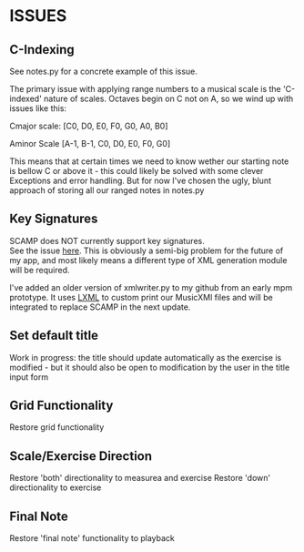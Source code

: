 # ISSUES

## C-Indexing
See notes.py for a concrete example of this issue.

The primary issue with applying range numbers to a musical scale is 
the 'C-indexed' nature of scales.  Octaves begin on C not on A, so 
we wind up with issues like this:

Cmajor scale:
[C0, D0, E0, F0, G0, A0, B0]

Aminor Scale
[A-1, B-1, C0, D0, E0, F0, G0]

This means that at certain times we need to know wether our starting note is bellow 
C or above it - this could likely be solved with some clever Exceptions and error handling.
But for now I've chosen the ugly, blunt approach of storing all our ranged notes in notes.py


## Key Signatures
SCAMP does NOT currently support key signatures.  
See the issue <a href="https://scampsters.marcevanstein.com/t/key-signature">here</a>.  This is
obviously a semi-big problem for the future of my app, and most likely means a different type of 
XML generation module will be required.

I've added an older version of xmlwriter.py to my github from an early mpm prototype.
It uses <a href="https://lxml.de/">LXML</a> to custom print our MusicXMl files and will be integrated to replace
SCAMP in the next update.

## Set default title 
Work in progress: the title should update automatically as the exercise is modified - but it should also be 
open to modification by the user in the title input form

## Grid Functionality
Restore grid functionality

## Scale/Exercise Direction
Restore 'both' directionality to measurea and exercise
Restore 'down' directionality to exercise

## Final Note
Restore 'final note' functionality to playback
